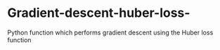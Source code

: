 # Gradient-descent-huber-loss-
Python function which performs gradient descent using the Huber loss function
